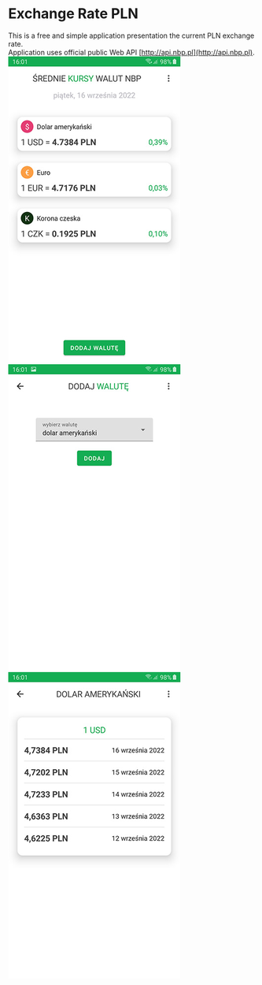 # Exchange Rate PLN
This is a free and simple application presentation the current PLN exchange rate.   
Application uses official public Web API  [http://api.nbp.pl](http://api.nbp.pl).  
![exchange rate pln app screen 1!](img/exchange_rate_pln_1.jpg)
![exchange rate pln app screen 2!](img/exchange_rate_pln_3.jpg)
![exchange rate pln app screen 3!](img/exchange_rate_pln_4.jpg)